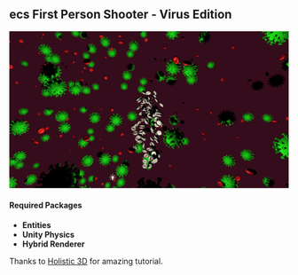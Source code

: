 ## ecs First Person Shooter - Virus Edition


![Exmaple Image](/repository_images/viruses.png)


#### Required Packages
- **Entities**
- **Unity Physics**
- **Hybrid Renderer**

Thanks to [Holistic 3D](https://www.youtube.com/channel/UCp_SOgsRYdLfIEWLjM62ZJg) for amazing tutorial. 